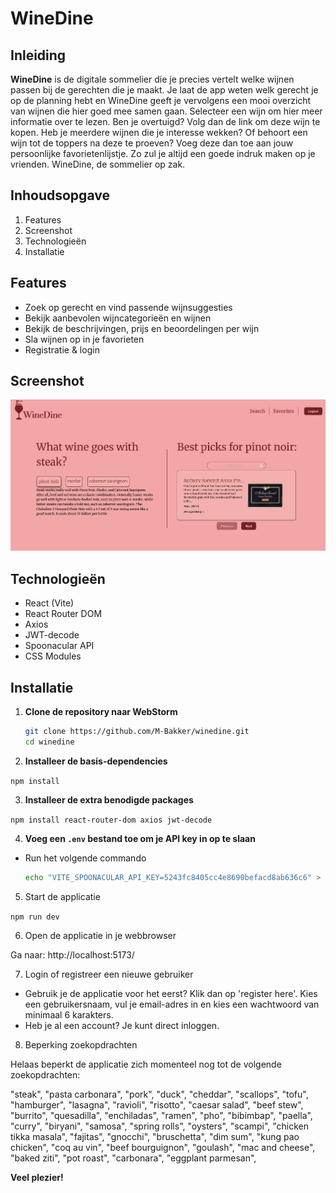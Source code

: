 # WineDine

## Inleiding

**WineDine** is de digitale sommelier die je precies vertelt welke wijnen passen bij de gerechten die je maakt. Je laat
de
app weten welk gerecht je op de planning hebt en WineDine geeft je vervolgens een mooi overzicht van wijnen die hier
goed mee samen gaan. Selecteer een wijn om hier meer informatie over te lezen. Ben je overtuigd? Volg dan de link om
deze wijn te kopen. Heb je meerdere wijnen die je interesse wekken? Of behoort een wijn tot de toppers na deze te
proeven? Voeg deze dan toe aan jouw persoonlijke favorietenlijstje. Zo zul je altijd een goede indruk maken op je
vrienden. WineDine, de sommelier op zak.

## Inhoudsopgave

1. Features
2. Screenshot
3. Technologieën
4. Installatie

## Features

- Zoek op gerecht en vind passende wijnsuggesties
- Bekijk aanbevolen wijncategorieën en wijnen
- Bekijk de beschrijvingen, prijs en beoordelingen per wijn
- Sla wijnen op in je favorieten
- Registratie & login

## Screenshot

![Screenshot.png](src/assets/images/Screenshot.png)

## Technologieën

- React (Vite)
- React Router DOM
- Axios
- JWT-decode
- Spoonacular API
- CSS Modules

## Installatie

1. **Clone de repository naar WebStorm**
   ```bash
   git clone https://github.com/M-Bakker/winedine.git
   cd winedine

2. **Installeer de basis-dependencies**

```npm install```

3. **Installeer de extra benodigde packages**

```npm install react-router-dom axios jwt-decode```

4. **Voeg een `.env` bestand toe om je API key in op te slaan**

- Run het volgende commando
   ```bash
   echo "VITE_SPOONACULAR_API_KEY=5243fc8405cc4e8690befacd8ab636c6" > .env


5. Start de applicatie

```npm run dev```

6. Open de applicatie in je webbrowser

Ga naar: http://localhost:5173/

7. Login of registreer een nieuwe gebruiker

- Gebruik je de applicatie voor het eerst? Klik dan op 'register here'. Kies een gebruikersnaam, vul je email-adres in
  en kies een wachtwoord van minimaal 6 karakters.
- Heb je al een account? Je kunt direct inloggen.

8. Beperking zoekopdrachten

Helaas beperkt de applicatie zich momenteel nog tot de volgende zoekopdrachten:

   "steak", "pasta carbonara", "pork", "duck", "cheddar", "scallops", "tofu", "hamburger",
   "lasagna", "ravioli", "risotto", "caesar salad", "beef stew", "burrito", "quesadilla", "enchiladas",
   "ramen", "pho", "bibimbap", "paella", "curry", "biryani", "samosa", "spring rolls", "oysters",
   "scampi", "chicken tikka masala", "fajitas", "gnocchi", "bruschetta", "dim sum", "kung pao chicken",
   "coq au vin", "beef bourguignon", "goulash", "mac and cheese", "baked ziti", "pot roast",
   "carbonara", "eggplant parmesan",

**Veel plezier!**